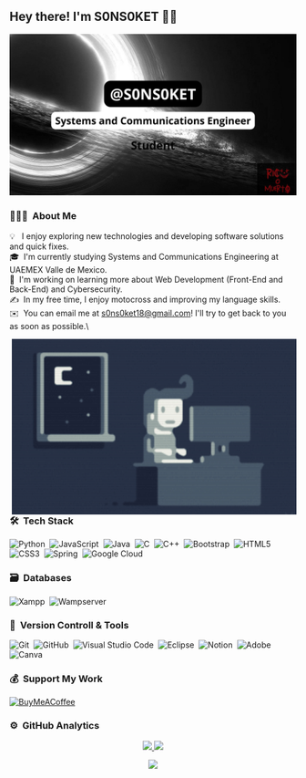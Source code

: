 <h2 align="left">Hey there! I'm S0NS0KET 👋🏻</h2>

![S0NS0KET int](https://github.com/S0NS0KET/S0NS0KET/blob/main/IMG_4192.jpeg)

<!-- ## 👋 &nbsp;Hey there! I'm S0NS0KET -->

### 👨🏻‍💻 &nbsp;About Me

💡 &nbsp; I enjoy exploring new technologies and developing software solutions and quick fixes.\
🎓 &nbsp;I'm currently studying Systems and Communications Engineering at UAEMEX Valle de Mexico.\
🌱 &nbsp;I'm working on learning more about Web Development (Front-End and Back-End) and Cybersecurity.\
✍️ &nbsp;In my free time, I enjoy motocross and improving my language skills.\
✉️ &nbsp;You can email me at s0ns0ket18@gmail.com! I'll try to get back to you as soon as possible.\

<img alt="Night Coding" src="https://raw.githubusercontent.com/AVS1508/AVS1508/master/assets/Night-Coding.gif" align="right" width=500 />

### 🛠 &nbsp;Tech Stack

![Python](https://img.shields.io/badge/python-3670A0?style=for-the-badge&logo=python&logoColor=ffdd54)&nbsp;
![JavaScript](https://img.shields.io/badge/javascript-%23323330.svg?style=for-the-badge&logo=javascript&logoColor=%23F7DF1E)&nbsp;
![Java](https://img.shields.io/badge/java-%23ED8B00.svg?style=for-the-badge&logo=java&logoColor=white)&nbsp;
![C](https://img.shields.io/badge/c-%2300599C.svg?style=for-the-badge&logo=c&logoColor=white)&nbsp;
![C++](https://img.shields.io/badge/c++-%2300599C.svg?style=for-the-badge&logo=c%2B%2B&logoColor=white)&nbsp;
![Bootstrap](https://img.shields.io/badge/bootstrap-%23563D7C.svg?style=for-the-badge&logo=bootstrap&logoColor=white)&nbsp;
![HTML5](https://img.shields.io/badge/html5-%23E34F26.svg?style=for-the-badge&logo=html5&logoColor=white)&nbsp;
![CSS3](https://img.shields.io/badge/css3-%231572B6.svg?style=for-the-badge&logo=css3&logoColor=white)&nbsp;
![Spring](https://img.shields.io/badge/spring-%236DB33F.svg?style=for-the-badge&logo=spring&logoColor=white)&nbsp;
![Google Cloud](https://img.shields.io/badge/GoogleCloud-%234285F4.svg?style=for-the-badge&logo=google-cloud&logoColor=white)&nbsp;

### 🗃 &nbsp;Databases

![Xampp](https://img.shields.io/badge/xampp-white?style=for-the-badge&logo=xampp)&nbsp;
![Wampserver](https://img.shields.io/badge/WampServer-white?style=for-the-badge&color=purple)&nbsp;

### 🧰 &nbsp;Version Controll & Tools 

![Git](https://img.shields.io/badge/git-%23F05033.svg?style=for-the-badge&logo=git&logoColor=white)&nbsp;
![GitHub](https://img.shields.io/badge/github-%23121011.svg?style=for-the-badge&logo=github&logoColor=white)&nbsp;
![Visual Studio Code](https://img.shields.io/badge/Visual%20Studio%20Code-0078d7.svg?style=for-the-badge&logo=visual-studio-code&logoColor=white)&nbsp;
![Eclipse](https://img.shields.io/badge/Eclipse-FE7A16.svg?style=for-the-badge&logo=Eclipse&logoColor=white)&nbsp;
![Notion](https://img.shields.io/badge/Notion-%23000000.svg?style=for-the-badge&logo=notion&logoColor=white)&nbsp;
![Adobe](https://img.shields.io/badge/adobe-%23FF0000.svg?style=for-the-badge&logo=adobe&logoColor=white)&nbsp;
![Canva](https://img.shields.io/badge/Canva-%2300C4CC.svg?style=for-the-badge&logo=Canva&logoColor=white)&nbsp;

### 💰 &nbsp;Support My Work
[![BuyMeACoffee](https://img.shields.io/badge/Buy%20Me%20a%20Coffee-ffdd00?style=for-the-badge&logo=buy-me-a-coffee&logoColor=black)](https://buymeacoffee.com/adityakanoi) 

### ⚙️ &nbsp;GitHub Analytics

<p align="center">
  <a href="https://github.com/S0NS0KET">
    <img height="180em" src="https://github-readme-stats-eight-theta.vercel.app/api?username=S0NS0KET&show_icons=true&theme=algolia&include_all_commits=true&count_private=true"/>
  </a>
  <a href="https://github.com/S0NS0KET">
    <img height="180em" src="https://github-readme-stats-eight-theta.vercel.app/api/top-langs/?username=S0NS0KET&layout=compact&langs_count=8&theme=algolia"/>
  </a>
</p>

<p align="center">
  <img height="180em" src="https://github-readme-streak-stats.herokuapp.com/?user=S0NS0KET&theme=dark&hide_border=true"/>
</p>
